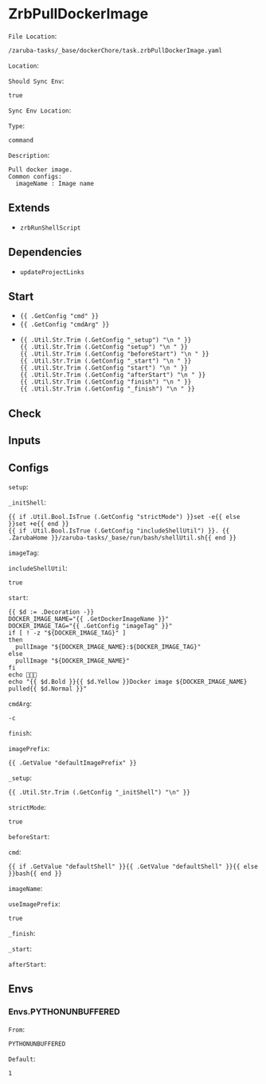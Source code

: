 
# ZrbPullDockerImage

`File Location`:

    /zaruba-tasks/_base/dockerChore/task.zrbPullDockerImage.yaml


`Location`:




`Should Sync Env`:

    true


`Sync Env Location`:




`Type`:

    command


`Description`:

    Pull docker image.
    Common configs:
      imageName : Image name




## Extends

* `zrbRunShellScript`


## Dependencies

* `updateProjectLinks`


## Start

* `{{ .GetConfig "cmd" }}`
* `{{ .GetConfig "cmdArg" }}`
*
    ```
    {{ .Util.Str.Trim (.GetConfig "_setup") "\n " }}
    {{ .Util.Str.Trim (.GetConfig "setup") "\n " }}
    {{ .Util.Str.Trim (.GetConfig "beforeStart") "\n " }}
    {{ .Util.Str.Trim (.GetConfig "_start") "\n " }}
    {{ .Util.Str.Trim (.GetConfig "start") "\n " }}
    {{ .Util.Str.Trim (.GetConfig "afterStart") "\n " }}
    {{ .Util.Str.Trim (.GetConfig "finish") "\n " }}
    {{ .Util.Str.Trim (.GetConfig "_finish") "\n " }}

    ```


## Check




## Inputs


## Configs

`setup`:




`_initShell`:

    {{ if .Util.Bool.IsTrue (.GetConfig "strictMode") }}set -e{{ else }}set +e{{ end }}
    {{ if .Util.Bool.IsTrue (.GetConfig "includeShellUtil") }}. {{ .ZarubaHome }}/zaruba-tasks/_base/run/bash/shellUtil.sh{{ end }}



`imageTag`:




`includeShellUtil`:

    true


`start`:

    {{ $d := .Decoration -}}
    DOCKER_IMAGE_NAME="{{ .GetDockerImageName }}"
    DOCKER_IMAGE_TAG="{{ .GetConfig "imageTag" }}"
    if [ ! -z "${DOCKER_IMAGE_TAG}" ]
    then
      pullImage "${DOCKER_IMAGE_NAME}:${DOCKER_IMAGE_TAG}"
    else
      pullImage "${DOCKER_IMAGE_NAME}"
    fi
    echo 🎉🎉🎉
    echo "{{ $d.Bold }}{{ $d.Yellow }}Docker image ${DOCKER_IMAGE_NAME} pulled{{ $d.Normal }}"



`cmdArg`:

    -c


`finish`:




`imagePrefix`:

    {{ .GetValue "defaultImagePrefix" }}


`_setup`:

    {{ .Util.Str.Trim (.GetConfig "_initShell") "\n" }}


`strictMode`:

    true


`beforeStart`:




`cmd`:

    {{ if .GetValue "defaultShell" }}{{ .GetValue "defaultShell" }}{{ else }}bash{{ end }}


`imageName`:




`useImagePrefix`:

    true


`_finish`:




`_start`:




`afterStart`:





## Envs


### Envs.PYTHONUNBUFFERED

`From`:

    PYTHONUNBUFFERED


`Default`:

    1